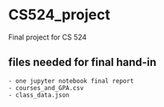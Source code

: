 # CS524_project
Final project for CS 524

## files needed for final hand-in
	- one jupyter notebook final report
	- courses_and_GPA.csv
	- class_data.json